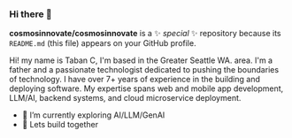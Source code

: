 ### Hi there 👋


**cosmosinnovate/cosmosinnovate** is a ✨ _special_ ✨ repository because its `README.md` (this file) appears on your GitHub profile.

Hi! my name is Taban C, I'm based in the Greater Seattle WA. area. I'm a father and a passionate technologist dedicated to pushing the boundaries of technology. I have over 7+ years of experience in the building and deploying software.
My expertise spans web and mobile app development, LLM/AI, backend systems, and cloud microservice deployment.

- 🔭 I’m currently exploring AI/LLM/GenAI
- 👯 Lets build together

